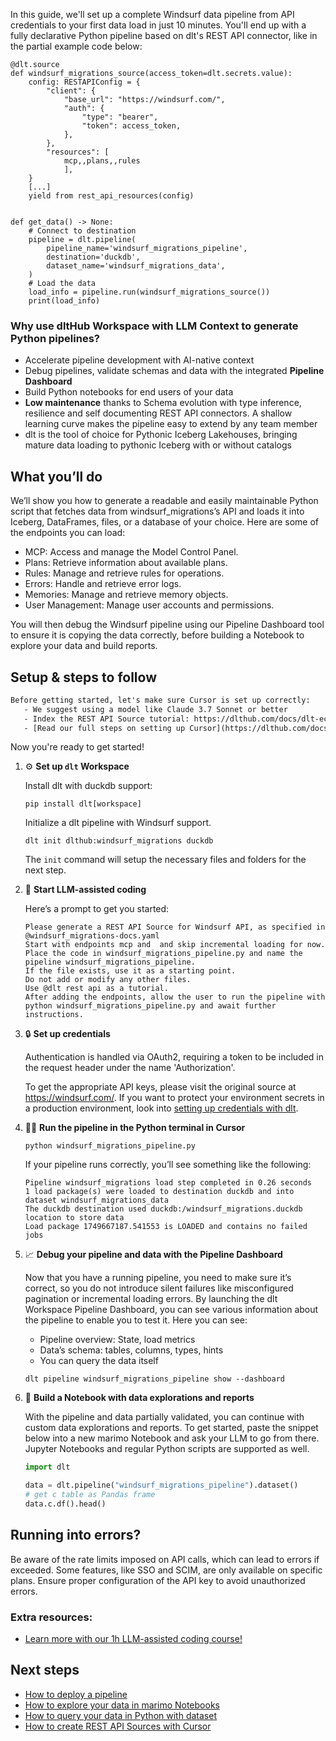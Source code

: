 In this guide, we'll set up a complete Windsurf data pipeline from API credentials to your first data load in just 10 minutes. You'll end up with a fully declarative Python pipeline based on dlt's REST API connector, like in the partial example code below:

```python-outcome
@dlt.source
def windsurf_migrations_source(access_token=dlt.secrets.value):
    config: RESTAPIConfig = {
        "client": {
            "base_url": "https://windsurf.com/",
            "auth": {
                "type": "bearer",
                "token": access_token,
            },
        },
        "resources": [
            mcp,,plans,,rules
            ],
    }
    [...]
    yield from rest_api_resources(config)


def get_data() -> None:
    # Connect to destination
    pipeline = dlt.pipeline(
        pipeline_name='windsurf_migrations_pipeline',
        destination='duckdb',
        dataset_name='windsurf_migrations_data', 
    )
    # Load the data
    load_info = pipeline.run(windsurf_migrations_source())
    print(load_info) 
```

### Why use dltHub Workspace with LLM Context to generate Python pipelines?

- Accelerate pipeline development with AI-native context
- Debug pipelines, validate schemas and data with the integrated **Pipeline Dashboard**
- Build Python notebooks for end users of your data
- **Low maintenance** thanks to Schema evolution with type inference, resilience and self documenting REST API connectors. A shallow learning curve makes the pipeline easy to extend by any team member
- dlt is the tool of choice for Pythonic Iceberg Lakehouses, bringing mature data loading to pythonic Iceberg with or without catalogs

## What you’ll do

We’ll show you how to generate a readable and easily maintainable Python script that fetches data from windsurf_migrations’s API and loads it into Iceberg, DataFrames, files, or a database of your choice. Here are some of the endpoints you can load:

- MCP: Access and manage the Model Control Panel.
- Plans: Retrieve information about available plans.
- Rules: Manage and retrieve rules for operations.
- Errors: Handle and retrieve error logs.
- Memories: Manage and retrieve memory objects.
- User Management: Manage user accounts and permissions.

You will then debug the Windsurf pipeline using our Pipeline Dashboard tool to ensure it is copying the data correctly, before building a Notebook to explore your data and build reports.

## Setup & steps to follow

```default
Before getting started, let's make sure Cursor is set up correctly:
   - We suggest using a model like Claude 3.7 Sonnet or better
   - Index the REST API Source tutorial: https://dlthub.com/docs/dlt-ecosystem/verified-sources/rest_api/ and add it to context as **@dlt rest api**
   - [Read our full steps on setting up Cursor](https://dlthub.com/docs/dlt-ecosystem/llm-tooling/cursor-restapi#23-configuring-cursor-with-documentation)
```

Now you're ready to get started!

1. ⚙️ **Set up `dlt` Workspace**
    
    Install dlt with duckdb support:
    ```shell
    pip install dlt[workspace]
    ```

    Initialize a dlt pipeline with Windsurf support.
    ```shell
    dlt init dlthub:windsurf_migrations duckdb
    ```

    The `init` command will setup the necessary files and folders for the next step.
    
2. 🤠 **Start LLM-assisted coding**
    
    Here’s a prompt to get you started:
    
    ```prompt
    Please generate a REST API Source for Windsurf API, as specified in @windsurf_migrations-docs.yaml 
    Start with endpoints mcp and  and skip incremental loading for now. 
    Place the code in windsurf_migrations_pipeline.py and name the pipeline windsurf_migrations_pipeline. 
    If the file exists, use it as a starting point. 
    Do not add or modify any other files. 
    Use @dlt rest api as a tutorial. 
    After adding the endpoints, allow the user to run the pipeline with python windsurf_migrations_pipeline.py and await further instructions.
    ```

    
3. 🔒 **Set up credentials** 
    
    Authentication is handled via OAuth2, requiring a token to be included in the request header under the name 'Authorization'.
    
    To get the appropriate API keys, please visit the original source at https://windsurf.com/.
    If you want to protect your environment secrets in a production environment, look into [setting up credentials with dlt](https://dlthub.com/docs/walkthroughs/add_credentials).
    
4. 🏃‍♀️ **Run the pipeline in the Python terminal in Cursor**
    
    ```shell
    python windsurf_migrations_pipeline.py
    ```
    
    If your pipeline runs correctly, you’ll see something like the following:
    
    ```shell
    Pipeline windsurf_migrations load step completed in 0.26 seconds
    1 load package(s) were loaded to destination duckdb and into dataset windsurf_migrations_data
    The duckdb destination used duckdb:/windsurf_migrations.duckdb location to store data
    Load package 1749667187.541553 is LOADED and contains no failed jobs
    ```
    
5. 📈 **Debug your pipeline and data with the Pipeline Dashboard**

    Now that you have a running pipeline, you need to make sure it’s correct, so you do not introduce silent failures like misconfigured pagination or incremental loading errors. By launching the dlt Workspace Pipeline Dashboard, you can see various information about the pipeline to enable you to test it. Here you can see:
    - Pipeline overview: State, load metrics
    - Data’s schema: tables, columns, types, hints
    - You can query the data itself
    
    ```shell
    dlt pipeline windsurf_migrations_pipeline show --dashboard
    ```
    
6. 🐍 **Build a Notebook with data explorations and reports**

    With the pipeline and data partially validated, you can continue with custom data explorations and reports. To get started, paste the snippet below into a new marimo Notebook and ask your LLM to go from there. Jupyter Notebooks and regular Python scripts are supported as well.

    
    ```python
    import dlt

   data = dlt.pipeline("windsurf_migrations_pipeline").dataset()
   # get c table as Pandas frame
   data.c.df().head()
    ```

## Running into errors?

Be aware of the rate limits imposed on API calls, which can lead to errors if exceeded. Some features, like SSO and SCIM, are only available on specific plans. Ensure proper configuration of the API key to avoid unauthorized errors.

### Extra resources:

- [Learn more with our 1h LLM-assisted coding course!](https://www.youtube.com/watch?v=GGid70rnJuM)

## Next steps

- [How to deploy a pipeline](https://dlthub.com/docs/walkthroughs/deploy-a-pipeline)
- [How to explore your data in marimo Notebooks](https://dlthub.com/docs/general-usage/dataset-access/marimo)
- [How to query your data in Python with dataset](https://dlthub.com/docs/general-usage/dataset-access/dataset)
- [How to create REST API Sources with Cursor](https://dlthub.com/docs/dlt-ecosystem/llm-tooling/cursor-restapi)